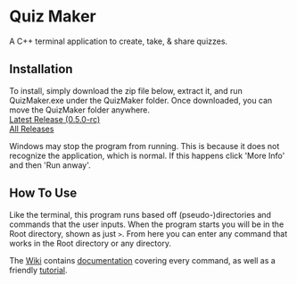 # Quiz Maker
A C++ terminal application to create, take, & share quizzes.

## Installation
To install, simply download the zip file below, extract it, and run QuizMaker.exe under the QuizMaker folder. Once downloaded, you can move the QuizMaker folder anywhere.  
[Latest Release (0.5.0-rc)](https://mega.nz/file/GhYHjR7b#qUQYR7bBpeTP7HAjPPyvOpOLBSKuEjrD65yJQvND5sM)  
[All Releases](https://mega.nz/folder/Xlxk0JhR#GEoC0FFyyR9OX82k4XjYNg)

Windows may stop the program from running. This is because it does not recognize the application, which is normal. If this happens click 'More Info' and then 'Run anway'.

## How To Use
Like the terminal, this program runs based off (pseudo-)directories and commands that the user inputs. When the program starts you will be in the Root directory, shown as just `>`. From here you can enter any command that works in the Root directory or any directory.

The [Wiki](https://github.com/jopo86/QuizMaker/wiki) contains [documentation](https://github.com/jopo86/QuizMaker/wiki/Documentation) covering every command, as well as a friendly [tutorial](https://github.com/jopo86/QuizMaker/wiki/Tutorial).
